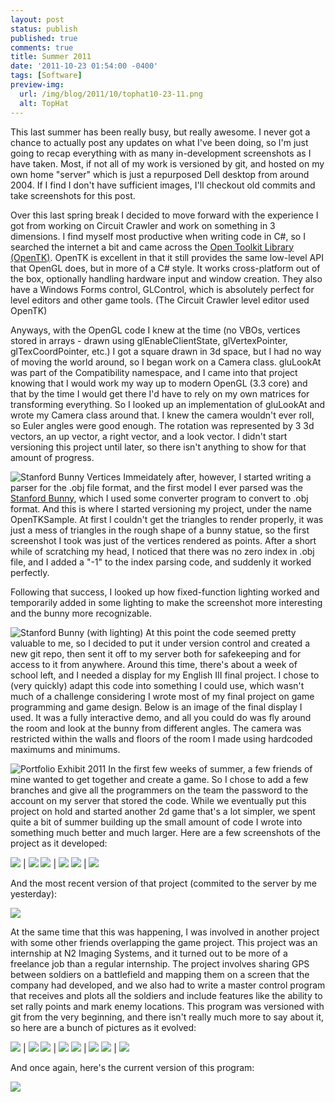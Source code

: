 ```yaml
---
layout: post
status: publish
published: true
comments: true
title: Summer 2011
date: '2011-10-23 01:54:00 -0400'
tags: [Software]
preview-img:
  url: /img/blog/2011/10/tophat10-23-11.png
  alt: TopHat
---
```


This last summer has been really busy, but really awesome. I never got a
chance to actually post any updates on what I've been doing, so I'm just going
to recap everything with as many in-development screenshots as I have taken.
Most, if not all of my work is versioned by git, and hosted on my own home
"server" which is just a repurposed Dell desktop from around 2004. If I find I
don't have sufficient images, I'll checkout old commits and take screenshots
for this post.

Over this last spring break I decided to move forward with the experience I
got from working on Circuit Crawler and work on something in 3 dimensions. I
find myself most productive when writing code in C#, so I searched the
internet a bit and came across the [Open Toolkit Library (OpenTK)][1]. OpenTK
is excellent in that it still provides the same low-level API that OpenGL
does, but in more of a C# style. It works cross-platform out of the box,
optionally handling hardware input and window creation. They also have a
Windows Forms control, GLControl, which is absolutely perfect for level
editors and other game tools. (The Circuit Crawler level editor used OpenTK)

Anyways, with the OpenGL code I knew at the time (no VBOs, vertices stored in
arrays - drawn using glEnableClientState, glVertexPointer, glTexCoordPointer,
etc.) I got a square drawn in 3d space, but I had no way of moving the world
around, so I began work on a Camera class. gluLookAt was part of the
Compatibility namespace, and I came into that project knowing that I would
work my way up to modern OpenGL (3.3 core) and that by the time I would get
there I'd have to rely on my own matrices for transforming everything. So I
looked up an implementation of gluLookAt and wrote my Camera class around
that. I knew the camera wouldn't ever roll, so Euler angles were good enough.
The rotation was represented by 3 3d vectors, an up vector, a right vector,
and a look vector. I didn't start versioning this project until later, so
there isn't anything to show for that amount of progress.

![][2]
Immeidately after, however, I started writing a parser for the .obj file
format, and the first model I ever parsed was the [Stanford Bunny][3], which I
used some converter program to convert to .obj format. And this is where I
started versioning my project, under the name OpenTKSample. At first I
couldn't get the triangles to render properly, it was just a mess of triangles
in the rough shape of a bunny statue, so the first screenshot I took was just
of the vertices rendered as points. After a short while of scratching my head,
I noticed that there was no zero index in .obj file, and I added a "-1" to
the index parsing code, and suddenly it worked perfectly.

Following that success, I looked up how fixed-function lighting worked and
temporarily added in some lighting to make the screenshot more interesting and
the bunny more recognizable.

![][4]
At this point the code seemed pretty valuable to me, so I decided to put it
under version control and created a new git repo, then sent it off to my
server both for safekeeping and for access to it from anywhere. Around this
time, there's about a week of school left, and I needed a display for my
English III final project. I chose to (very quickly) adapt this code into
something I could use, which wasn't much of a challenge considering I wrote
most of my final project on game programming and game design. Below is an
image of the final display I used. It was a fully interactive demo, and all
you could do was fly around the room and look at the bunny from different
angles. The camera was restricted within the walls and floors of the room I
made using hardcoded maximums and minimums.

![][5]
In the first few weeks of summer, a few friends of mine wanted to get together
and create a game. So I chose to add a few branches and give all the
programmers on the team the password to the account on my server that stored
the code. While we eventually put this project on hold and started another 2d
game that's a lot simpler, we spent quite a bit of summer building up the
small amount of code I wrote into something much better and much larger. Here
are a few screenshots of the project as it developed:

![][6]  | ![][7]
![][8]  | ![][9]
![][10] | ![][11]

And the most recent version of that project (commited to the server by me
yesterday):

![][12]

At the same time that this was happening, I was involved in another project
with some other friends overlapping the game project. This project was an
internship at N2 Imaging Systems, and it turned out to be more of a freelance
job than a regular internship. The project involves sharing GPS between
soldiers on a battlefield and mapping them on a screen that the company had
developed, and we also had to write a master control program that receives and
plots all the soldiers and include features like the ability to set rally
points and mark enemy locations. This program was versioned with git from the
very beginning, and there isn't really much more to say about it, so here are
a bunch of pictures as it evolved:

![][13] | ![][14]
![][15] | ![][16]
![][17] | ![][18]
![][19] | ![][20]

And once again, here's the current version of this program:

![][21]

[1]:  http://www.opentk.com/
[2]:  /img/blog/2011/10/aqwiz.png "Stanford Bunny Vertices"
[3]:  http://graphics.stanford.edu/data/3Dscanrep/
[4]:  /img/blog/2011/10/iybec.png "Stanford Bunny (with lighting)"
[5]:  /img/blog/2011/10/opentksample-2011-10-23-00-39-47-71.png "Portfolio Exhibit 2011"
[6]:  /img/blog/2011/10/opentksample6-9-11.png
[7]:  /img/blog/2011/10/opentksample6-16-11.png
[8]:  /img/blog/2011/10/opentksample6-20-11.png
[9]:  /img/blog/2011/10/opentksample6-27-11.png
[10]: /img/blog/2011/10/opentksample6-29-11.png
[11]: /img/blog/2011/10/opentksample7-22-11.png
[12]: /img/blog/2011/10/tophat10-23-11.png
[13]: /img/blog/2011/10/mastercontrol8-4-11.png
[14]: /img/blog/2011/10/mastercontrol8-9-11.png
[15]: /img/blog/2011/10/mastercontrol8-25-11.png
[16]: /img/blog/2011/10/mastercontrol9-9-11.png
[17]: /img/blog/2011/10/mastercontrol9-14-11.png
[18]: /img/blog/2011/10/mastercontrol10-2-11.png
[19]: /img/blog/2011/10/mastercontrol10-7-11.png
[20]: /img/blog/2011/10/mastercontrol10-11-11.png
[21]: /img/blog/2011/10/mastercontrolcurrent.png
